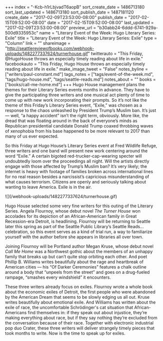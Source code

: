 +++
index = "-Kcb-h1rLbjvadT6aopB"
sort_create_date = 1486713180
sort_last_updated = 1486713180
sort_publish_date = 1487181120
create_date = "2017-02-09T23:53:00-08:00"
publish_date = "2017-02-15T09:52:00-08:00"
date = "2017-02-15T09:52:00-08:00"
last_updated = "2017-02-09T23:53:00-08:00"
preview_url = "b30abb24-6ddd-6741-929a-500d9335953c"
name = "Literary Event of the Week: Hugo Literary Series: Exile"
title = "Literary Event of the Week: Hugo Literary Series: Exile"
type = "Column"
link = ""
shareimage = "http://seattlereviewofbooks.com/webhook-uploads/1482277337624/turnerhouse.gif"
twitterauto = "This Friday, @HugoHouse throws an especially timely reading about life in exile."
facebookauto = "This Friday, Hugo House throws an especially timely reading about life in exile."
make_image_tweet = "False"
notes_byline = ["writers/paul-constant.md"]
tags_notes = ["tags/event-of-the-week.md", "tags/hugo-house.md", "tags/seattle-reads.md"]
notes_about = ""
books = ["books/call-me-home.md"]
+++
Hugo House management plans the themes for their Literary Series events months in advance. They have to give the participating three writers and one musical act plenty of time to come up with new work incorporating their prompts. So it’s not like the theme of this Friday’s Literary Series event, “Exile,” was chosen as a response to the chaos unleashed by President Trump’s Muslim ban. It’s just — well, “a happy accident” isn’t the right term, obviously. More like, the dread that was floating around in the back of everyone’s minds as Republican presidential candidate Donald Trump coaxed throbbing waves of xenophobia from his base happened to be more relevant to 2017 than many of us ever expected.

So this Friday at Hugo House’s Literary Series event at Fred Wildlife Refuge, three writers and one band will present new work centering around the word “Exile.” A certain bigoted red-trucker-cap-wearing specter will undoubtedly loom over the proceedings all night. Will the artists directly engage with those affected by Trump’s Muslim ban? It’s very likely; the internet is heavy with footage of families broken across international lines for no real reason besides a narcissist’s capricious misunderstanding of what causes terrorism. Citizens are openly and seriously talking about wanting to leave America. Exile is in the air.

<p class="image-left">![](/webhook-uploads/1482277337624/turnerhouse.gif)</p>

Hugo House selected some very fine writers for this outing of the Literary Series. Angela Flournoy, whose debut novel *The Turner House* won accolades for its depiction of an African-American family in Great Recession-era Detroit, is headlining. Flournoy will be returning to Seattle later this spring as part of the Seattle Public Library’s Seattle Reads… celebration, so this event serves as a kind of trial run, a way to familiarize yourself with the author before she appears in libraries all over town.

Joining Flournoy will be Portland author Megan Kruse, whose debut novel *Call Me Home* was a Northwest gothic about the members of an unhappy family that breaks up but can’t quite stop orbiting each other. And poet Phillip B. Williams writes beautifully about the rage and heartbreak of American cities — his “Of Darker Ceremonies” features a chalk outline around a body that “unpeels from the street” and goes on a drug-fueled rampage, “smashes every windshield” it encounters.

These three writers already focus on exiles. Flournoy wrote a whole book about the economic exiles of Detroit, the first people who were abandoned by the American Dream that seems to be slowly edging us all out. Kruse writes beautifully about emotional exile. And Williams has written about the exile of race, the uncomfortable Schrödinger's cat situation that African-Americans find themselves in: if they speak out about injustice, they’re making everything about race, but if they say nothing they’re excluded from the conversation because of their race. Together with electronic industrial pop duo Crater, these three writers will deliver strangely timely pieces that took months to write. Now is the time to speak up for exiles.
